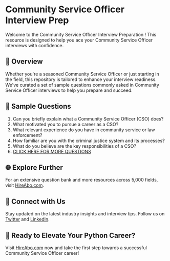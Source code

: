 # Community Service Officer Interview Prep

Welcome to the Community Service Officer Interview Preparation ! This resource is designed to help you ace your Community Service Officer interviews with confidence.

## 🚀 Overview

Whether you're a seasoned Community Service Officer or just starting in the field, this repository is tailored to enhance your interview readiness. We've curated a set of sample questions commonly asked in Community Service Officer interviews to help you prepare and succeed.

## 📝 Sample Questions

1. Can you briefly explain what a Community Service Officer (CSO) does?
2. What motivated you to pursue a career as a CSO?
3. What relevant experience do you have in community service or law enforcement?
4. How familiar are you with the criminal justice system and its processes?
5. What do you believe are the key responsibilities of a CSO?
6. [CLICK HERE FOR MORE QUESTIONS](https://hireabo.com/job/9_1_14/Community%20Service%20Officer)

## 🌐 Explore Further

For an extensive question bank and more resources across 5,000 fields, visit [HireAbo.com](https://www.hireabo.com).

## 📱 Connect with Us

Stay updated on the latest industry insights and interview tips. Follow us on [Twitter](https://twitter.com/hireabo) and [LinkedIn](https://www.linkedin.com/in/hire-abo-3609972a8/).

## 🚀 Ready to Elevate Your Python Career?

Visit [HireAbo.com](https://www.hireabo.com) now and take the first step towards a successful Community Service Officer career!